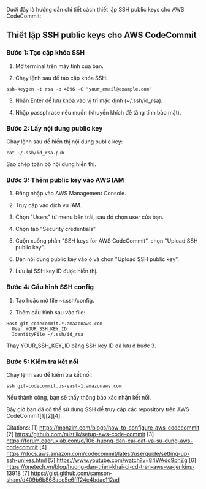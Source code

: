 Dưới đây là hướng dẫn chi tiết cách thiết lập SSH public keys cho AWS CodeCommit:

## Thiết lập SSH public keys cho AWS CodeCommit

### Bước 1: Tạo cặp khóa SSH

1. Mở terminal trên máy tính của bạn.

2. Chạy lệnh sau để tạo cặp khóa SSH:

```
ssh-keygen -t rsa -b 4096 -C "your_email@example.com"
```

3. Nhấn Enter để lưu khóa vào vị trí mặc định (~/.ssh/id_rsa).

4. Nhập passphrase nếu muốn (khuyến khích để tăng tính bảo mật).

### Bước 2: Lấy nội dung public key

Chạy lệnh sau để hiển thị nội dung public key:

```
cat ~/.ssh/id_rsa.pub
```

Sao chép toàn bộ nội dung hiển thị.

### Bước 3: Thêm public key vào AWS IAM

1. Đăng nhập vào AWS Management Console.

2. Truy cập vào dịch vụ IAM.

3. Chọn "Users" từ menu bên trái, sau đó chọn user của bạn.

4. Chọn tab "Security credentials".

5. Cuộn xuống phần "SSH keys for AWS CodeCommit", chọn "Upload SSH public key".

6. Dán nội dung public key vào ô và chọn "Upload SSH public key".

7. Lưu lại SSH key ID được hiển thị.

### Bước 4: Cấu hình SSH config

1. Tạo hoặc mở file ~/.ssh/config.

2. Thêm cấu hình sau vào file:

```
Host git-codecommit.*.amazonaws.com
  User YOUR_SSH_KEY_ID
  IdentityFile ~/.ssh/id_rsa
```

Thay YOUR_SSH_KEY_ID bằng SSH key ID đã lưu ở bước 3.

### Bước 5: Kiểm tra kết nối

Chạy lệnh sau để kiểm tra kết nối:

```
ssh git-codecommit.us-east-1.amazonaws.com
```

Nếu thành công, bạn sẽ thấy thông báo xác nhận kết nối.

Bây giờ bạn đã có thể sử dụng SSH để truy cập các repository trên AWS CodeCommit[1][2][4].

Citations:
[1] https://monzim.com/blogs/how-to-configure-aws-codecommit
[2] https://github.com/miztiik/setup-aws-code-commit
[3] https://forum.caeruxlab.com/d/106-huong-dan-cai-dat-va-su-dung-aws-codecommit
[4] https://docs.aws.amazon.com/codecommit/latest/userguide/setting-up-ssh-unixes.html
[5] https://www.youtube.com/watch?v=84WAdd9phZg
[6] https://onetech.vn/blog/huong-dan-trien-khai-ci-cd-tren-aws-va-jenkins-13918
[7] https://gist.github.com/samson-sham/d409b6b868acc5e6fff24c4bdae112ad
